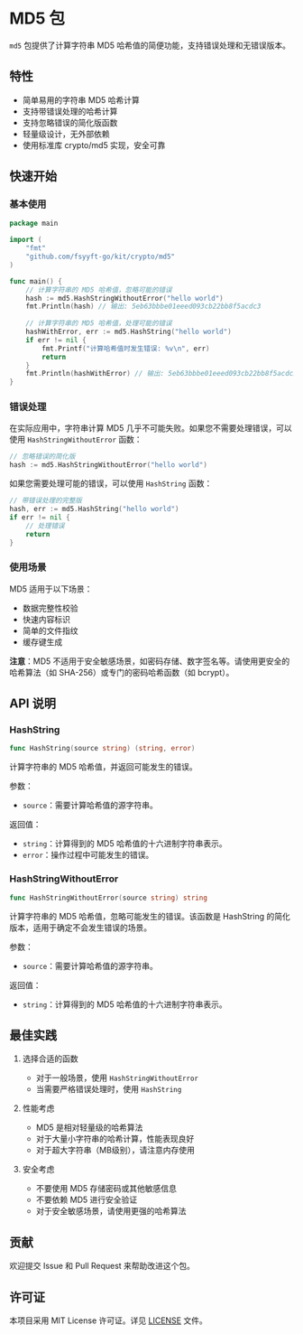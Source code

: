 # MD5 包

`md5` 包提供了计算字符串 MD5 哈希值的简便功能，支持错误处理和无错误版本。

## 特性

- 简单易用的字符串 MD5 哈希计算
- 支持带错误处理的哈希计算
- 支持忽略错误的简化版函数
- 轻量级设计，无外部依赖
- 使用标准库 crypto/md5 实现，安全可靠

## 快速开始

### 基本使用

```go
package main

import (
    "fmt"
    "github.com/fsyyft-go/kit/crypto/md5"
)

func main() {
    // 计算字符串的 MD5 哈希值，忽略可能的错误
    hash := md5.HashStringWithoutError("hello world")
    fmt.Println(hash) // 输出: 5eb63bbbe01eeed093cb22bb8f5acdc3
    
    // 计算字符串的 MD5 哈希值，处理可能的错误
    hashWithError, err := md5.HashString("hello world")
    if err != nil {
        fmt.Printf("计算哈希值时发生错误: %v\n", err)
        return
    }
    fmt.Println(hashWithError) // 输出: 5eb63bbbe01eeed093cb22bb8f5acdc3
}
```

### 错误处理

在实际应用中，字符串计算 MD5 几乎不可能失败。如果您不需要处理错误，可以使用 `HashStringWithoutError` 函数：

```go
// 忽略错误的简化版
hash := md5.HashStringWithoutError("hello world")
```

如果您需要处理可能的错误，可以使用 `HashString` 函数：

```go
// 带错误处理的完整版
hash, err := md5.HashString("hello world")
if err != nil {
    // 处理错误
    return
}
```

### 使用场景

MD5 适用于以下场景：

- 数据完整性校验
- 快速内容标识
- 简单的文件指纹
- 缓存键生成

**注意**：MD5 不适用于安全敏感场景，如密码存储、数字签名等。请使用更安全的哈希算法（如 SHA-256）或专门的密码哈希函数（如 bcrypt）。

## API 说明

### HashString

```go
func HashString(source string) (string, error)
```

计算字符串的 MD5 哈希值，并返回可能发生的错误。

参数：
- `source`：需要计算哈希值的源字符串。

返回值：
- `string`：计算得到的 MD5 哈希值的十六进制字符串表示。
- `error`：操作过程中可能发生的错误。

### HashStringWithoutError

```go
func HashStringWithoutError(source string) string
```

计算字符串的 MD5 哈希值，忽略可能发生的错误。该函数是 HashString 的简化版本，适用于确定不会发生错误的场景。

参数：
- `source`：需要计算哈希值的源字符串。

返回值：
- `string`：计算得到的 MD5 哈希值的十六进制字符串表示。

## 最佳实践

1. 选择合适的函数
   - 对于一般场景，使用 `HashStringWithoutError`
   - 当需要严格错误处理时，使用 `HashString`

2. 性能考虑
   - MD5 是相对轻量级的哈希算法
   - 对于大量小字符串的哈希计算，性能表现良好
   - 对于超大字符串（MB级别），请注意内存使用

3. 安全考虑
   - 不要使用 MD5 存储密码或其他敏感信息
   - 不要依赖 MD5 进行安全验证
   - 对于安全敏感场景，请使用更强的哈希算法

## 贡献

欢迎提交 Issue 和 Pull Request 来帮助改进这个包。

## 许可证

本项目采用 MIT License 许可证。详见 [LICENSE](../../LICENSE) 文件。 